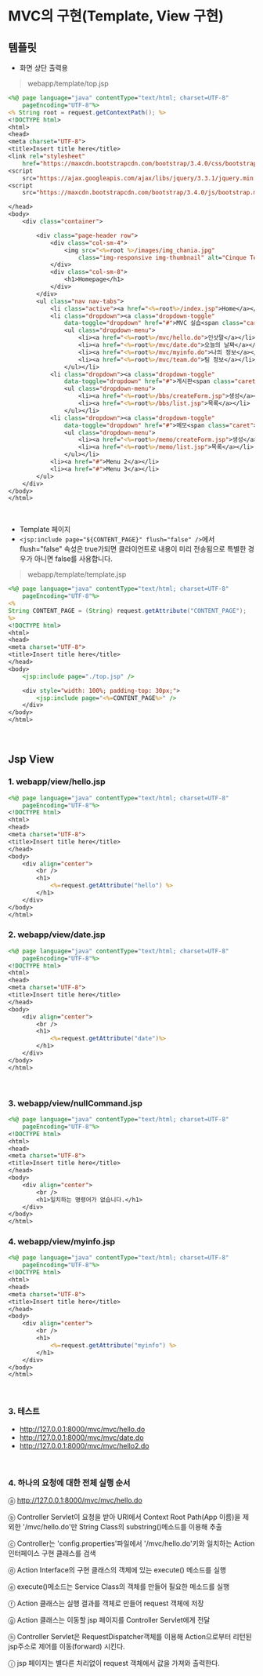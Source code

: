 # MVC의 구현(Template, View 구현)

## 템플릿

- 화면 상단 출력용

> webapp/template/top.jsp

```jsp
<%@ page language="java" contentType="text/html; charset=UTF-8"
	pageEncoding="UTF-8"%>
<% String root = request.getContextPath(); %>
<!DOCTYPE html>
<html>
<head>
<meta charset="UTF-8">
<title>Insert title here</title>
<link rel="stylesheet"
	href="https://maxcdn.bootstrapcdn.com/bootstrap/3.4.0/css/bootstrap.min.css">
<script
	src="https://ajax.googleapis.com/ajax/libs/jquery/3.3.1/jquery.min.js"></script>
<script
	src="https://maxcdn.bootstrapcdn.com/bootstrap/3.4.0/js/bootstrap.min.js"></script>

</head>
<body>
	<div class="container">

		<div class="page-header row">
			<div class="col-sm-4">
				<img src="<%=root %>/images/img_chania.jpg"
					class="img-responsive img-thumbnail" alt="Cinque Terre">
			</div>
			<div class="col-sm-8">
				<h1>Homepage</h1>
			</div>
		</div>
		<ul class="nav nav-tabs">
			<li class="active"><a href="<%=root%>/index.jsp">Home</a></li>
			<li class="dropdown"><a class="dropdown-toggle"
				data-toggle="dropdown" href="#">MVC 실습<span class="caret"></span></a>
				<ul class="dropdown-menu">
					<li><a href="<%=root%>/mvc/hello.do">인삿말</a></li>
					<li><a href="<%=root%>/mvc/date.do">오늘의 날짜</a></li>
					<li><a href="<%=root%>/mvc/myinfo.do">나의 정보</a></li>
					<li><a href="<%=root%>/mvc/team.do">팀 정보</a></li>
				</ul></li>
			<li class="dropdown"><a class="dropdown-toggle"
				data-toggle="dropdown" href="#">게시판<span class="caret"></span></a>
				<ul class="dropdown-menu">
					<li><a href="<%=root%>/bbs/createForm.jsp">생성</a></li>
					<li><a href="<%=root%>/bbs/list.jsp">목록</a></li>
				</ul></li>
			<li class="dropdown"><a class="dropdown-toggle"
				data-toggle="dropdown" href="#">메모<span class="caret"></span></a>
				<ul class="dropdown-menu">
					<li><a href="<%=root%>/memo/createForm.jsp">생성</a></li>
					<li><a href="<%=root%>/memo/list.jsp">목록</a></li>
				</ul></li>
			<li><a href="#">Menu 2</a></li>
			<li><a href="#">Menu 3</a></li>
		</ul>
	</div>
</body>
</html>
```

<br />

- Template 페이지
- `<jsp:include page="${CONTENT_PAGE}" flush="false" />`에서 flush="false" 속성은 true가되면 클라이언트로 내용이 미리 전송됨으로 특별한 경우가 아니면 false를 사용합니다.

> webapp/template/template.jsp

```jsp
<%@ page language="java" contentType="text/html; charset=UTF-8"
	pageEncoding="UTF-8"%>
<%
String CONTENT_PAGE = (String) request.getAttribute("CONTENT_PAGE");
%>
<!DOCTYPE html>
<html>
<head>
<meta charset="UTF-8">
<title>Insert title here</title>
</head>
<body>
	<jsp:include page="./top.jsp" />

	<div style="width: 100%; padding-top: 30px;">
		<jsp:include page="<%=CONTENT_PAGE%>" />
	</div>
</body>
</html>
```

<br />

## Jsp View

### 1. webapp/view/hello.jsp

```jsp
<%@ page language="java" contentType="text/html; charset=UTF-8"
	pageEncoding="UTF-8"%>
<!DOCTYPE html>
<html>
<head>
<meta charset="UTF-8">
<title>Insert title here</title>
</head>
<body>
	<div align="center">
		<br />
		<h1>
			<%=request.getAttribute("hello") %>
		</h1>
	</div>
</body>
</html>
```

### 2. webapp/view/date.jsp

```jsp
<%@ page language="java" contentType="text/html; charset=UTF-8"
	pageEncoding="UTF-8"%>
<!DOCTYPE html>
<html>
<head>
<meta charset="UTF-8">
<title>Insert title here</title>
</head>
<body>
	<div align="center">
		<br />
		<h1>
			<%=request.getAttribute("date")%>
		</h1>
	</div>
</body>
</html>
```

<br />

### 3. webapp/view/nullCommand.jsp

```jsp
<%@ page language="java" contentType="text/html; charset=UTF-8"
	pageEncoding="UTF-8"%>
<!DOCTYPE html>
<html>
<head>
<meta charset="UTF-8">
<title>Insert title here</title>
</head>
<body>
	<div align="center">
		<br />
		<h1>일치하는 명령어가 없습니다.</h1>
	</div>
</body>
</html>
```

### 4. webapp/view/myinfo.jsp

```jsp
<%@ page language="java" contentType="text/html; charset=UTF-8"
	pageEncoding="UTF-8"%>
<!DOCTYPE html>
<html>
<head>
<meta charset="UTF-8">
<title>Insert title here</title>
</head>
<body>
	<div align="center">
		<br />
		<h1>
			<%=request.getAttribute("myinfo") %>
		</h1>
	</div>
</body>
</html>
```

<br />

### 3. 테스트

- http://127.0.0.1:8000/mvc/mvc/hello.do
- http://127.0.0.1:8000/mvc/mvc/date.do
- http://127.0.0.1:8000/mvc/mvc/hello2.do

<br />

### 4. 하나의 요청에 대한 전체 실행 순서

ⓐ http://127.0.0.1:8000/mvc/mvc/hello.do<br />

ⓑ Controller Servlet이 요청을 받아 URI에서 Context Root Path(App 이름)을 제외한 '/mvc/hello.do'만 String Class의 substring()메소드를 이용해 추출<br />

ⓒ Controller는 'config.properties'파일에서 '/mvc/hello.do'키와 일치하는 Action 인터페이스 구현 클래스를 검색<br />

ⓓ Action Interface의 구현 클래스의 객체에 있는 execute() 메소드를 실행<br />

ⓔ execute()메소드는 Service Class의 객체를 만들어 필요한 메소드를 실행<br />

ⓕ Action 클래스는 실행 결과를 객체로 만들어 request 객체에 저장<br />

ⓖ Action 클래스는 이동할 jsp 페이지를 Controller Servlet에게 전달<br />

ⓗ Controller Servlet은 RequestDispatcher객체를 이용해 Action으로부터 리턴된 jsp주소로 제어를 이동(forward) 시킨다.<br />

ⓘ jsp 페이지는 별다른 처리없이 request 객체에서 값을 가져와 출력한다.<br />
